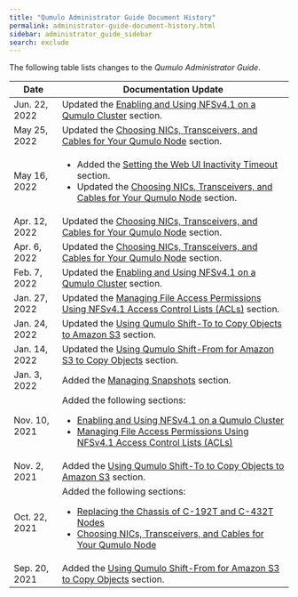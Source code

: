 ```yaml
---
title: "Qumulo Administrator Guide Document History"
permalink: administrator-guide-document-history.html
sidebar: administrator_guide_sidebar
search: exclude
---
```


The following table lists changes to the _Qumulo Administrator Guide_.

<table>
  <thead>
    <tr>
      <th>Date</th>
      <th>Documentation Update</th>
    </tr>
  </thead>
  <tbody>
    <tr>
      <td>Jun. 22, 2022</td>
      <td>Updated the <a href="nfsv4.1-enabling-using.html">Enabling and Using NFSv4.1 on a Qumulo Cluster</a> section.</td>
    </tr>
    <tr>
      <td>May 25, 2022</td>
      <td>Updated the <a href="nics-transceivers-cables.html">Choosing NICs, Transceivers, and Cables for Your Qumulo Node</a> section.</td>
    </tr>
    <tr>
      <td>May 16, 2022</td>
      <td>
        <ul>
          <li>Added the <a href="web-ui-inactivity-timeout.html">Setting the Web UI Inactivity Timeout</a> section.</li>
          <li>Updated the <a href="nics-transceivers-cables.html">Choosing NICs, Transceivers, and Cables for Your Qumulo Node</a> section.</li>
        </ul>
      </td>
    </tr>
    <tr>
      <td>Apr. 12, 2022</td>
      <td>Updated the <a href="nics-transceivers-cables.html">Choosing NICs, Transceivers, and Cables for Your Qumulo Node</a> section.</td>
    </tr>
    <tr>
      <td>Apr. 6, 2022</td>
      <td>Updated the <a href="nics-transceivers-cables.html">Choosing NICs, Transceivers, and Cables for Your Qumulo Node</a> section.</td>
    </tr>
    <tr>
      <td>Feb. 7, 2022</td>
      <td>Updated the <a href="nfsv4.1-enabling-using.html">Enabling and Using NFSv4.1 on a Qumulo Cluster</a> section.</td>
    </tr>
    <tr>
      <td>Jan. 27, 2022</td>
      <td>Updated the <a href="nfsv4.1-auth-sys-acls.html">Managing File Access Permissions Using NFSv4.1 Access Control Lists (ACLs)</a> section.</td>
    </tr>
    <tr>
      <td>Jan. 24, 2022</td>
      <td>Updated the <a href="shift-to-s3.html">Using Qumulo Shift-To to Copy Objects to Amazon S3</a> section.</td>
    </tr>
    <tr>
      <td>Jan. 14, 2022</td>
      <td>Updated the <a href="shift-from-s3.html">Using Qumulo Shift-From for Amazon S3 to Copy Objects</a> section.</td>
    </tr>
    <tr>
      <td>Jan. 3, 2022</td>
      <td>Added the <a href="managing-snapshots.html">Managing Snapshots</a> section.</td>
    </tr>
    <tr>
      <td>Nov. 10, 2021</td>
            <td>Added the following sections:
        <ul>
          <li><a href="nfsv4.1-enabling-using.html">Enabling and Using NFSv4.1 on a Qumulo Cluster</a></li>
          <li><a href="nfsv4.1-auth-sys-acls.html">Managing File Access Permissions Using NFSv4.1 Access Control Lists (ACLs)</a></li>
        </ul>
      </td>
    </tr>
    <tr>
      <td>Nov. 2, 2021</td>
      <td>Added the <a href="shift-to-s3.html">Using Qumulo Shift-To to Copy Objects to Amazon S3</a> section.</td>
    </tr>
    <tr>
      <td>Oct. 22, 2021</td>
      <td>Added the following sections:
        <ul>
          <li><a href="c-192t-c-432t-chassis-replacement.html">Replacing the Chassis of C-192T and C-432T Nodes</a></li>
          <li><a href="nics-transceivers-cables.html">Choosing NICs, Transceivers, and Cables for Your Qumulo Node</a></li>
        </ul>
      </td>
    </tr>
    <tr>
      <td>Sep. 20, 2021</td>
      <td>Added the <a href="shift-from-s3.html">Using Qumulo Shift-From for Amazon S3 to Copy Objects</a> section.</td>
    </tr>
  </tbody>
</table>

